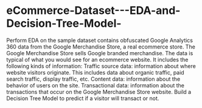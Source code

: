 # eCommerce-Dataset---EDA-and-Decision-Tree-Model-
Perform EDA on the sample dataset contains obfuscated Google Analytics 360 data from the Google Merchandise Store, a real ecommerce store. The Google Merchandise Store sells Google branded merchandise. The data is typical of what you would see for an ecommerce website. It includes the following kinds of information: Traffic source data: information about where website visitors originate. This includes data about organic traffic, paid search traffic, display traffic, etc. Content data: information about the behavior of users on the site. Transactional data: information about the transactions that occur on the Google Merchandise Store website. Build a Decision Tree Model to predict if a visitor will transact or not.
